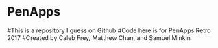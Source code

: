 # PenApps
#This is a repository I guess on Github
#Code here is for PenApps Retro 2017
#Created by Caleb Frey, Matthew Chan, and Samuel Minkin